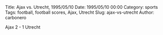 Title: Ajax vs. Utrecht, 1995/05/10
Date: 1995/05/10 00:00
Category: sports
Tags: football, football scores, Ajax, Utrecht
Slug: ajax-vs-utrecht
Author: carbonero


Ajax 2 - 1 Utrecht
